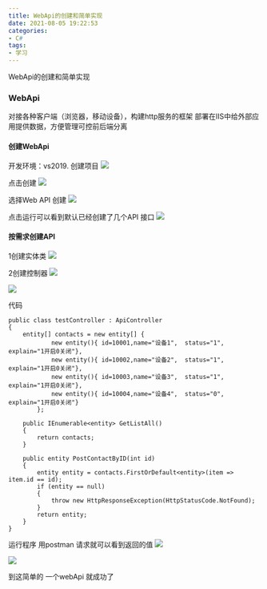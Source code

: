 ```yaml
---
title: WebApi的创建和简单实现
date: 2021-08-05 19:22:53
categories:
- C# 
tags:
- 学习
---
```


WebApi的创建和简单实现
### WebApi
对接各种客户端（浏览器，移动设备），构建http服务的框架
部署在IIS中给外部应用提供数据，方便管理可控前后端分离
#### 创建WebApi
开发环境：vs2019.
 创建项目
<img  src="https://naiop.github.io/blog/public/images/WebAPI_img1.png"  />

点击创建
<img  src="https://naiop.github.io/blog/public/images/WebAPI_img2.png"  />

选择Web API 创建
<img  src="https://naiop.github.io/blog/public/images/WebAPI_img3.png"  />

点击运行可以看到默认已经创建了几个API 接口
<img  src="https://naiop.github.io/blog/public/images/WebAPI_img4.png"  />

#### 按需求创建API
1创建实体类
<img  src="https://naiop.github.io/blog/public/images/WebAPI_img5.png"  />

2创建控制器
<img  src="https://naiop.github.io/blog/public/images/WebAPI_img6.png"  />

<img  src="https://naiop.github.io/blog/public/images/WebAPI_img7.png"  />

代码
```
public class testController : ApiController
{
    entity[] contacts = new entity[] {
            new entity(){ id=10001,name="设备1",  status="1",  explain="1开启0关闭"},
            new entity(){ id=10002,name="设备2",  status="1",  explain="1开启0关闭"},
            new entity(){ id=10003,name="设备3",  status="1",  explain="1开启0关闭"},
            new entity(){ id=10004,name="设备4",  status="0",  explain="1开启0关闭"}
        };

    public IEnumerable<entity> GetListAll()
    {
        return contacts;
    }

    public entity PostContactByID(int id)
    {
        entity entity = contacts.FirstOrDefault<entity>(item => item.id == id);
        if (entity == null)
        {
            throw new HttpResponseException(HttpStatusCode.NotFound);
        }
        return entity;
    }
}
```

运行程序  用postman 请求就可以看到返回的值
<img  src="https://naiop.github.io/blog/public/images/WebAPI_img8.png"  />

<img  src="https://naiop.github.io/blog/public/images/WebAPI_img9.png"  />

到这简单的 一个webApi 就成功了
